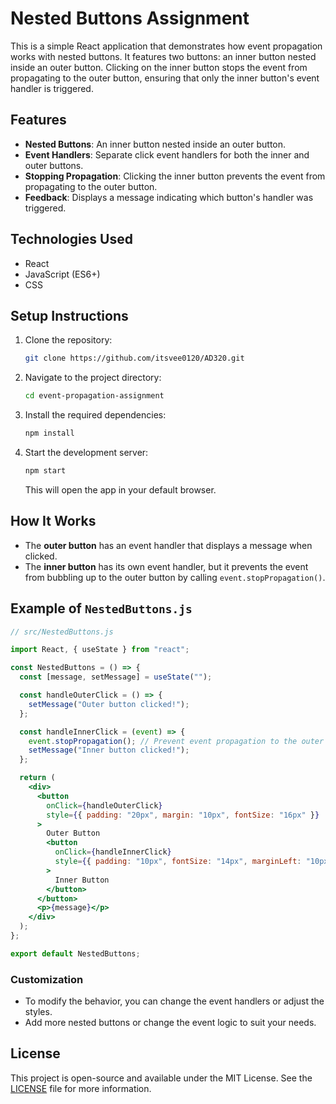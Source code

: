 # Nested Buttons Assignment

This is a simple React application that demonstrates how event propagation works with nested buttons. It features two buttons: an inner button nested inside an outer button. Clicking on the inner button stops the event from propagating to the outer button, ensuring that only the inner button's event handler is triggered.

## Features

- **Nested Buttons**: An inner button nested inside an outer button.
- **Event Handlers**: Separate click event handlers for both the inner and outer buttons.
- **Stopping Propagation**: Clicking the inner button prevents the event from propagating to the outer button.
- **Feedback**: Displays a message indicating which button's handler was triggered.

## Technologies Used

- React
- JavaScript (ES6+)
- CSS

## Setup Instructions

1. Clone the repository:

   ```bash
   git clone https://github.com/itsvee0120/AD320.git
   ```

2. Navigate to the project directory:

   ```bash
   cd event-propagation-assignment
   ```

3. Install the required dependencies:

   ```bash
   npm install
   ```

4. Start the development server:

   ```bash
   npm start
   ```

   This will open the app in your default browser.

## How It Works

- The **outer button** has an event handler that displays a message when clicked.
- The **inner button** has its own event handler, but it prevents the event from bubbling up to the outer button by calling `event.stopPropagation()`.

## Example of `NestedButtons.js`

```jsx
// src/NestedButtons.js

import React, { useState } from "react";

const NestedButtons = () => {
  const [message, setMessage] = useState("");

  const handleOuterClick = () => {
    setMessage("Outer button clicked!");
  };

  const handleInnerClick = (event) => {
    event.stopPropagation(); // Prevent event propagation to the outer button
    setMessage("Inner button clicked!");
  };

  return (
    <div>
      <button
        onClick={handleOuterClick}
        style={{ padding: "20px", margin: "10px", fontSize: "16px" }}
      >
        Outer Button
        <button
          onClick={handleInnerClick}
          style={{ padding: "10px", fontSize: "14px", marginLeft: "10px" }}
        >
          Inner Button
        </button>
      </button>
      <p>{message}</p>
    </div>
  );
};

export default NestedButtons;
```

### Customization

- To modify the behavior, you can change the event handlers or adjust the styles.
- Add more nested buttons or change the event logic to suit your needs.

## License

This project is open-source and available under the MIT License. See the [LICENSE](LICENSE) file for more information.
